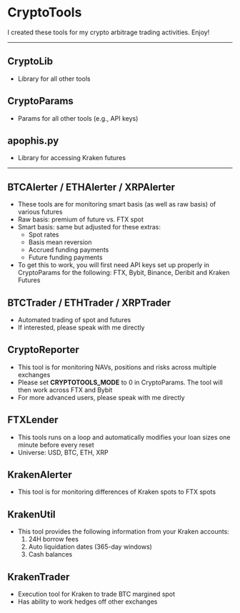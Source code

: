 # CryptoTools
I created these tools for my crypto arbitrage trading activities.  Enjoy!

---

## CryptoLib
- Library for all other tools

## CryptoParams
- Params for all other tools (e.g., API keys)

## apophis.py
- Library for accessing Kraken futures
---

## BTCAlerter / ETHAlerter / XRPAlerter
- These tools are for monitoring smart basis (as well as raw basis) of various futures
- Raw basis: premium of future vs. FTX spot
- Smart basis: same but adjusted for these extras:
	- Spot rates
	- Basis mean reversion
	- Accrued funding payments
	- Future funding payments
- To get this to work, you will first need API keys set up properly in CryptoParams for the following: FTX, Bybit, Binance, Deribit and Kraken Futures

## BTCTrader / ETHTrader / XRPTrader
- Automated trading of spot and futures
- If interested, please speak with me directly

## CryptoReporter
- This tool is for monitoring NAVs, positions and risks across multiple exchanges
- Please set **CRYPTOTOOLS_MODE** to 0 in CryptoParams.  The tool will then work across FTX and Bybit
- For more advanced users, please speak with me directly

## FTXLender
- This tools runs on a loop and automatically modifies your loan sizes one minute before every reset
- Universe: USD, BTC, ETH, XRP

## KrakenAlerter
- This tool is for monitoring differences of Kraken spots to FTX spots

## KrakenUtil
- This tool provides the following information from your Kraken accounts:
  1. 24H borrow fees
  2. Auto liquidation dates (365-day windows)
  3. Cash balances

## KrakenTrader
- Execution tool for Kraken to trade BTC margined spot
- Has ability to work hedges off other exchanges
